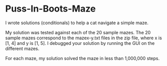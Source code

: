 # Puss-In-Boots-Maze
I wrote solutions (conditionals) to help a cat navigate a simple maze.

My solution was tested against each of the 20 sample mazes. The 20 sample mazes correspond to the mazex-y.txt files in the zip file, where x is [1, 4] and y is [1, 5]. I debugged your solution by running the GUI on the different mazes.

For each maze, my solution solved the maze in less than 1,000,000 steps.

